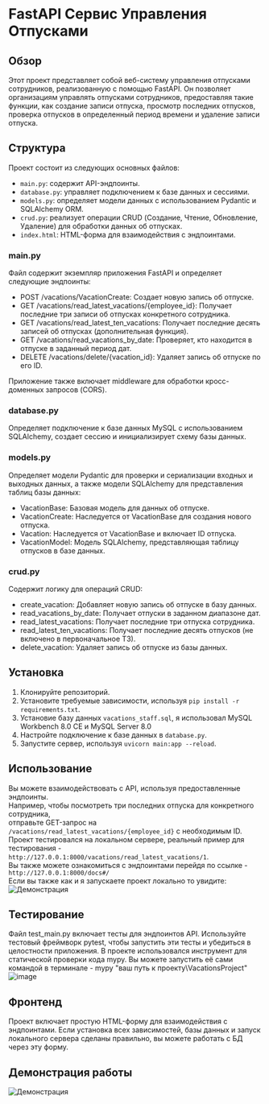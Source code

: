 # FastAPI Сервис Управления Отпусками

## Обзор
Этот проект представляет собой веб-систему управления отпусками сотрудников, реализованную с помощью FastAPI. Он позволяет организациям управлять отпусками сотрудников, предоставляя такие функции, как создание записи отпуска, просмотр последних отпусков, проверка отпусков в определенный период времени и удаление записи отпуска.

## Структура
Проект состоит из следующих основных файлов:
- `main.py`: содержит API-эндпоинты.
- `database.py`: управляет подключением к базе данных и сессиями.
- `models.py`: определяет модели данных с использованием Pydantic и SQLAlchemy ORM.
- `crud.py`: реализует операции CRUD (Создание, Чтение, Обновление, Удаление) для обработки данных об отпусках.
- `index.html`: HTML-форма для взаимодействия с эндпоинтами.

### main.py
Файл содержит экземпляр приложения FastAPI и определяет следующие эндпоинты:

- POST /vacations/VacationCreate: Создает новую запись об отпуске.
- GET /vacations/read_latest_vacations/{employee_id}: Получает последние три записи об отпусках конкретного сотрудника.
- GET /vacations/read_latest_ten_vacations: Получает последние десять записей об отпусках (дополнительная функция).
- GET /vacations/read_vacations_by_date: Проверяет, кто находится в отпуске в заданный период дат.
- DELETE /vacations/delete/{vacation_id}: Удаляет запись об отпуске по его ID.

Приложение также включает middleware для обработки кросс-доменных запросов (CORS).

### database.py
Определяет подключение к базе данных MySQL с использованием SQLAlchemy, создает сессию и инициализирует схему базы данных.

### models.py
Определяет модели Pydantic для проверки и сериализации входных и выходных данных, а также модели SQLAlchemy для представления таблиц базы данных:

- VacationBase: Базовая модель для данных об отпуске.
- VacationCreate: Наследуется от VacationBase для создания нового отпуска.
- Vacation: Наследуется от VacationBase и включает ID отпуска.
- VacationModel: Модель SQLAlchemy, представляющая таблицу отпусков в базе данных.

### crud.py
Содержит логику для операций CRUD:

- create_vacation: Добавляет новую запись об отпуске в базу данных.
- read_vacations_by_date: Получает отпуски в заданном диапазоне дат.
- read_latest_vacations: Получает последние три отпуска сотрудника.
- read_latest_ten_vacations: Получает последние десять отпусков (не включено в первоначальное ТЗ).
- delete_vacation: Удаляет запись об отпуске из базы данных.

## Установка
1. Клонируйте репозиторий.
2. Установите требуемые зависимости, используя `pip install -r requirements.txt`.
3. Установие базу данных `vacations_staff.sql`, я использовал MySQL Workbench 8.0 CE и MySQL Server 8.0
4. Настройте подключение к базе данных в `database.py`.
5. Запустите сервер, используя `uvicorn main:app --reload`.

## Использование
Вы можете взаимодействовать с API, используя предоставленные эндпоинты.  
Например, чтобы посмотреть три последних отпуска для конкретного сотрудника,  
отправьте GET-запрос на `/vacations/read_latest_vacations/{employee_id}` с необходимым ID.  
Проект тестировался на локальном сервере, реальный пример для тестирования - `http://127.0.0.1:8000/vacations/read_latest_vacations/1`.  
Вы также можете ознакомиться с эндпоинтами перейдя по ссылке - `http://127.0.0.1:8000/docs#/`  
Если вы также как и я запускаете проект локально то увидите:  
![Демонстрация](http://g.recordit.co/JTSMVfdBuB.gif)


## Тестирование
Файл test_main.py включает тесты для эндпоинтов API. Используйте тестовый фреймворк pytest, чтобы запустить эти тесты и убедиться в целостности приложения.
В проекте использовался инструмент для статической проверки кода mypy. Вы можете запустить её сами командой в терминале - mypy "ваш путь к проекту\VacationsProject"
![image](https://github.com/Riddars/FastAPI-Vacation-Management-Service/assets/80139269/000a58a0-1ad2-4e07-812b-c34b6a297c97)


## Фронтенд
Проект включает простую HTML-форму для взаимодействия с эндпоинтами. Если установка всех зависимостей, базы данных и запуск локального сервера сделаны правильно, вы можете работать с БД через эту форму.
## Демонстрация работы
![Демонстрация](http://g.recordit.co/moWnQc69A0.gif)

